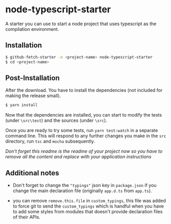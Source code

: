 # node-typescript-starter

A starter you can use to start a node project that uses typescript as the compilation environment.

## Installation

```bash
$ github-fetch-starter -n <project-name> node-typescript-starter
$ cd <project-name>
```


## Post-Installation

After the download. You have to install the dependencies (not included for making the release small).

```bash
$ yarn install
```

Now that the dependencies are installed, you can start to modify the tests (under `\src\test`) and the sources (under `\src`).

Once you are ready to try some tests, run `yarn test:watch` in a separate command line. This will respond to any further changes you make in the `src` directory, run `tsc` and `mocha` subsequently.

*Don't forget this readme is the readme of your project now so you have to remove all the content and replace with your application instructions*

## Additional notes

- Don't forget to change the `"typings"` json key in `package.json` if you change the main declaration file (originally `app.d.ts` from `app.ts`).

- you can remove `remove.this.file` in `custom_typings`, this file was added to force git to send the `custom_typings` which is handful when you have to add some styles from modules that doesn't provide declaration files of their APIs.
